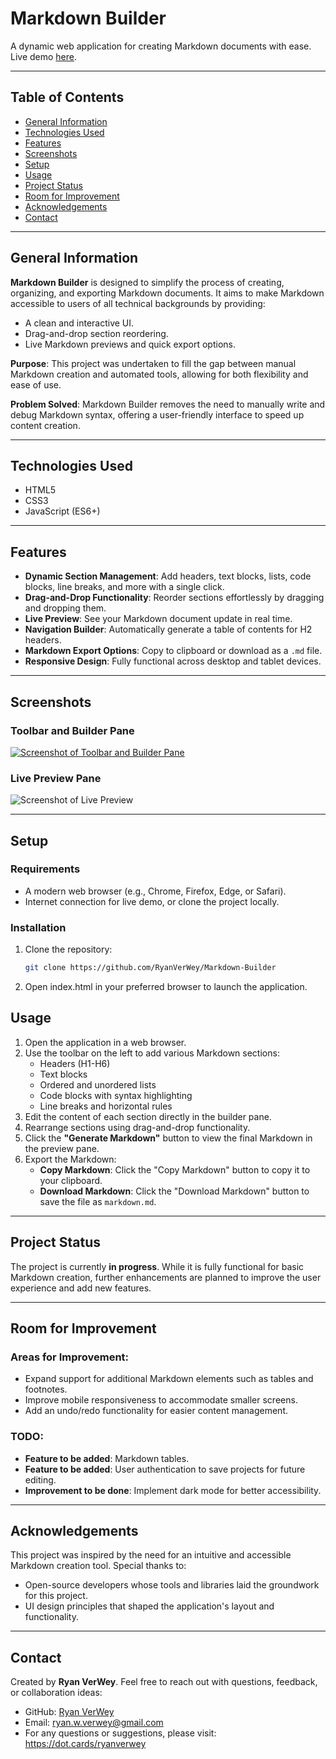 # Markdown Builder

A dynamic web application for creating Markdown documents with ease. Live demo [here](#). 

---

## Table of Contents
- [General Information](#general-information)
- [Technologies Used](#technologies-used)
- [Features](#features)
- [Screenshots](#screenshots)
- [Setup](#setup)
- [Usage](#usage)
- [Project Status](#project-status)
- [Room for Improvement](#room-for-improvement)
- [Acknowledgements](#acknowledgements)
- [Contact](#contact)

---

## General Information
**Markdown Builder** is designed to simplify the process of creating, organizing, and exporting Markdown documents. It aims to make Markdown accessible to users of all technical backgrounds by providing:
- A clean and interactive UI.
- Drag-and-drop section reordering.
- Live Markdown previews and quick export options.

**Purpose**:
This project was undertaken to fill the gap between manual Markdown creation and automated tools, allowing for both flexibility and ease of use.

**Problem Solved**:
Markdown Builder removes the need to manually write and debug Markdown syntax, offering a user-friendly interface to speed up content creation.

---

## Technologies Used
- HTML5
- CSS3
- JavaScript (ES6+)

---

## Features
- **Dynamic Section Management**:
  Add headers, text blocks, lists, code blocks, line breaks, and more with a single click.
- **Drag-and-Drop Functionality**:
  Reorder sections effortlessly by dragging and dropping them.
- **Live Preview**:
  See your Markdown document update in real time.
- **Navigation Builder**:
  Automatically generate a table of contents for H2 headers.
- **Markdown Export Options**:
  Copy to clipboard or download as a `.md` file.
- **Responsive Design**:
  Fully functional across desktop and tablet devices.

---

## Screenshots

### Toolbar and Builder Pane
[![Screenshot of Toolbar and Builder Pane](https://github.com/RyanVerWey/Markdown-Builder/blob/main/assets/toolbar-builder-pane.png)](https://github.com/RyanVerWey/Markdown-Builder/blob/main/IMG/Preview.jpg)

### Live Preview Pane
![Screenshot of Live Preview](#)

---

## Setup
### Requirements
- A modern web browser (e.g., Chrome, Firefox, Edge, or Safari).
- Internet connection for live demo, or clone the project locally.

### Installation
1. Clone the repository:
   ```bash
   git clone https://github.com/RyanVerWey/Markdown-Builder
2. Open index.html in your preferred browser to launch the application.

## Usage
1. Open the application in a web browser.
2. Use the toolbar on the left to add various Markdown sections:
   - Headers (H1-H6)
   - Text blocks
   - Ordered and unordered lists
   - Code blocks with syntax highlighting
   - Line breaks and horizontal rules
3. Edit the content of each section directly in the builder pane.
4. Rearrange sections using drag-and-drop functionality.
5. Click the **"Generate Markdown"** button to view the final Markdown in the preview pane.
6. Export the Markdown:
   - **Copy Markdown**: Click the "Copy Markdown" button to copy it to your clipboard.
   - **Download Markdown**: Click the "Download Markdown" button to save the file as `markdown.md`.

---

## Project Status
The project is currently **in progress**. While it is fully functional for basic Markdown creation, further enhancements are planned to improve the user experience and add new features.

---

## Room for Improvement
### Areas for Improvement:
- Expand support for additional Markdown elements such as tables and footnotes.
- Improve mobile responsiveness to accommodate smaller screens.
- Add an undo/redo functionality for easier content management.

### TODO:
- **Feature to be added**: Markdown tables.
- **Feature to be added**: User authentication to save projects for future editing.
- **Improvement to be done**: Implement dark mode for better accessibility.

---

## Acknowledgements
This project was inspired by the need for an intuitive and accessible Markdown creation tool. Special thanks to:
- Open-source developers whose tools and libraries laid the groundwork for this project.
- UI design principles that shaped the application's layout and functionality.

---

## Contact
Created by **Ryan VerWey**. Feel free to reach out with questions, feedback, or collaboration ideas:
- GitHub: [Ryan VerWey](https://github.com/ryanverwey)
- Email: [ryan.w.verwey@gmail.com](mailto:ryan.w.verwey@gmail.com)
- For any questions or suggestions, please visit: https://dot.cards/ryanverwey


